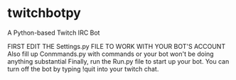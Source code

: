 # twitchbotpy
A Python-based Twitch IRC Bot

FIRST EDIT THE Settings.py FILE TO WORK WITH YOUR BOT'S ACCOUNT
Also fill up Conmmands.py with commands or your bot won't be doing anything substantial
Finally, run the Run.py file to start up your bot. You can turn off the bot by typing !quit into your twitch chat.